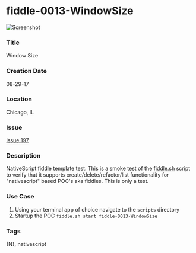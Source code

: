 fiddle-0013-WindowSize
======

![Screenshot](screenshot.png)


### Title

Window Size


### Creation Date

08-29-17


### Location

Chicago, IL


### Issue

[Issue 197](https://github.com/bradyhouse/house/issues/197)


### Description

NativeScript fiddle template test.  This is a smoke test of the [fiddle.sh](../../scripts/fiddle.sh) script to verify that
it supports create/delete/refactor/list functionality for "nativescript" based POC's aka fiddles. This is only a test.


### Use Case

1.  Using your terminal app of choice navigate to the `scripts` directory
2.  Startup the POC `fiddle.sh start fiddle-0013-WindowSize`


### Tags

{N}, nativescript

